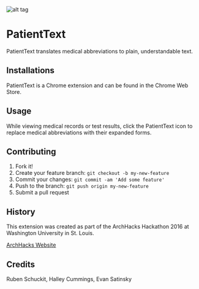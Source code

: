 ![alt tag](https://s18.postimg.org/golg78imx/archhacks_02.png)
# PatientText

PatientText translates medical abbreviations to plain, understandable text.

## Installations

PatientText is a Chrome extension and can be found in the Chrome Web Store.

## Usage

While viewing medical records or test results, click the PatientText icon to replace medical abbreviations
with their expanded forms.

## Contributing

1. Fork it!
2. Create your feature branch: `git checkout -b my-new-feature`
3. Commit your changes: `git commit -am 'Add some feature'`
4. Push to the branch: `git push origin my-new-feature`
5. Submit a pull request

## History

This extension was created as part of the ArchHacks Hackathon 2016 at Washington University in St. Louis.

[ArchHacks Website](https://archhacks.io/)

## Credits

Ruben Schuckit, Halley Cummings, Evan Satinsky

